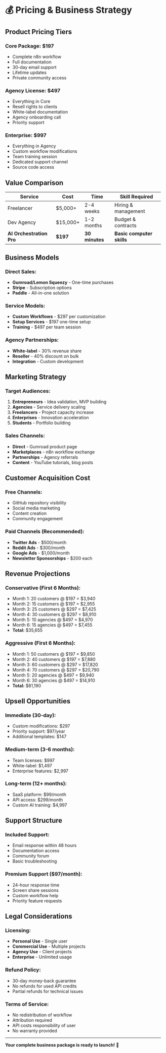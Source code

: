 # 💰 Pricing & Business Strategy

## Product Pricing Tiers

### Core Package: $197
- Complete n8n workflow
- Full documentation
- 30-day email support
- Lifetime updates
- Private community access

### Agency License: $497
- Everything in Core
- Resell rights to clients
- White-label documentation
- Agency onboarding call
- Priority support

### Enterprise: $997
- Everything in Agency
- Custom workflow modifications
- Team training session
- Dedicated support channel
- Source code access

## Value Comparison

| Service | Cost | Time | Skill Required |
|---------|------|------|----------------|
| Freelancer | $5,000+ | 2-4 weeks | Hiring & management |
| Dev Agency | $15,000+ | 1-2 months | Budget & contracts |
| **AI Orchestration Pro** | **$197** | **30 minutes** | **Basic computer skills** |

## Business Models

### Direct Sales:
- **Gumroad/Lemon Squeezy** - One-time purchases
- **Stripe** - Subscription options
- **Paddle** - All-in-one solution

### Service Models:
- **Custom Workflows** - $297 per customization
- **Setup Services** - $197 one-time setup
- **Training** - $497 per team session

### Agency Partnerships:
- **White-label** - 30% revenue share
- **Reseller** - 40% discount on bulk
- **Integration** - Custom development

## Marketing Strategy

### Target Audiences:
1. **Entrepreneurs** - Idea validation, MVP building
2. **Agencies** - Service delivery scaling
3. **Freelancers** - Project capacity increase
4. **Enterprises** - Innovation acceleration
5. **Students** - Portfolio building

### Sales Channels:
- **Direct** - Gumroad product page
- **Marketplaces** - n8n workflow exchange
- **Partnerships** - Agency referrals
- **Content** - YouTube tutorials, blog posts

## Customer Acquisition Cost

### Free Channels:
- GitHub repository visibility
- Social media marketing
- Content creation
- Community engagement

### Paid Channels (Recommended):
- **Twitter Ads** - $500/month
- **Reddit Ads** - $300/month  
- **Google Ads** - $1,000/month
- **Newsletter Sponsorships** - $200 each

## Revenue Projections

### Conservative (First 6 Months):
- Month 1: 20 customers @ $197 = $3,940
- Month 2: 15 customers @ $197 = $2,955
- Month 3: 25 customers @ $297 = $7,425
- Month 4: 30 customers @ $297 = $8,910
- Month 5: 10 agencies @ $497 = $4,970
- Month 6: 15 agencies @ $497 = $7,455
- **Total:** $35,655

### Aggressive (First 6 Months):
- Month 1: 50 customers @ $197 = $9,850
- Month 2: 40 customers @ $197 = $7,880
- Month 3: 60 customers @ $297 = $17,820
- Month 4: 70 customers @ $297 = $20,790
- Month 5: 20 agencies @ $497 = $9,940
- Month 6: 30 agencies @ $497 = $14,910
- **Total:** $81,190

## Upsell Opportunities

### Immediate (30-day):
- Custom modifications: $297
- Priority support: $97/year
- Additional templates: $147

### Medium-term (3-6 months):
- Team licenses: $997
- White-label: $1,497
- Enterprise features: $2,997

### Long-term (12+ months):
- SaaS platform: $99/month
- API access: $299/month
- Custom AI training: $4,997

## Support Structure

### Included Support:
- Email response within 48 hours
- Documentation access
- Community forum
- Basic troubleshooting

### Premium Support ($97/month):
- 24-hour response time
- Screen share sessions
- Custom workflow help
- Priority feature requests

## Legal Considerations

### Licensing:
- **Personal Use** - Single user
- **Commercial Use** - Multiple projects
- **Agency Use** - Client projects
- **Enterprise** - Unlimited usage

### Refund Policy:
- 30-day money-back guarantee
- No refunds for used API credits
- Partial refunds for technical issues

### Terms of Service:
- No redistribution of workflow
- Attribution required
- API costs responsibility of user
- No warranty provided

---

**Your complete business package is ready to launch!** 🚀
